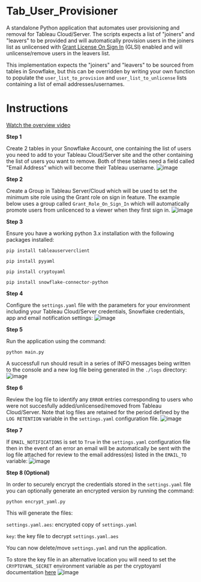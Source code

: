 # Tab_User_Provisioner
A standalone Python application that automates user provisioning and removal for Tableau Cloud/Server. The scripts expects a list of "joiners" and "leavers" to be provided and will automatically provision users in the joiners list as unlicensed with [Grant License On Sign In](https://help.tableau.com/current/server/en-us/grant_role.htm) (GLSI) enabled and will unlicense/remove users in the leavers list. 

This implementation expects the "joiners" and "leavers" to be sourced from tables in Snowflake, but this can be overridden by writing your own function to populate the `user_list_to_provision` and `user_list_to_unlicense` lists containing a list of email addresses/usernames.
 
# Instructions
[Watch the overview video](https://github.com/alexfrancisross/Tab_User_Provisioner/blob/main/tab_user_provisioner.mp4)

**Step 1**

Create 2 tables in your Snowflake Account, one containing the list of users you need to add to your Tableau Cloud/Server site and the other containing the list of users you want to remove. Both of these tables need a field called "Email Address" which will become their Tableau username. 
![image](https://user-images.githubusercontent.com/11485060/207670416-cda823d3-aec6-4458-b25c-16d5394919b3.png)

**Step 2**

Create a Group in Tableau Server/Cloud which will be used to set the minimum site role using the Grant role on sign in feature. The example below uses a group called `Grant_Role_On_Sign_In` which will automatically promote users from unlicenced to a viewer when they first sign in.
![image](https://user-images.githubusercontent.com/11485060/207670781-a0312b92-0882-4c37-a2cf-5d2e9bafaca4.png)

**Step 3**

Ensure you have a working python 3.x installation with the following packages installed:

`pip install tableauserverclient`

`pip install pyyaml`

`pip install cryptoyaml`

`pip install snowflake-connector-python`

**Step 4**

Configure the `settings.yaml` file with the parameters for your environment including your Tableau Cloud/Server credentials, Snowflake credentials, app and email notification settings:
![image](https://user-images.githubusercontent.com/11485060/208118342-f8a23fd0-3921-40f3-b7c7-d416829b9730.png)

**Step 5**

Run the application using the command:

`python main.py`

A successfull run should result in a series of INFO messages being written to the console and a new log file being generated in the `./logs` directory:
![image](https://user-images.githubusercontent.com/11485060/208119293-1dedeb9d-164f-488d-be9f-3a13092b1064.png)

**Step 6**

Review the log file to identify any `ERROR` entries corresponding to users who were not succesfully added/unlicensed/removed from Tableau Cloud/Server. Note that log files are retained for the period defined by the `LOG RETENTION` variable in the `settings.yaml` configuration file.
![image](https://user-images.githubusercontent.com/11485060/208119863-4eeb283a-fb6f-4850-94c0-064693cf5407.png)


**Step 7**

If `EMAIL_NOTIFICATIONS` is set to `True` in the `settings.yaml` configuration file then in the event of an error an email will be automatically be sent with the log file attached for review to the email address(es) listed in the `EMAIL_TO` variable:
![image](https://user-images.githubusercontent.com/11485060/208120691-e9d13abb-3f83-4e15-9975-f9bd2712779a.png)


**Step 8 (Optional)**

In order to securely encrypt the credentials stored in the `settings.yaml` file you can optionally generate an encrypted version by running the command:

`python encrypt_yaml.py`

This will generate the files:

`settings.yaml.aes`: encrypted copy of `settings.yaml`

`key`: the key file to decrypt `settings.yaml.aes`

You can now delete/move `settings.yaml` and run the application. 

To store the key file in an alternative location you will need to set the `CRYPTOYAML_SECRET` environment variable as per the cryptoyaml documentation [here](https://pypi.org/project/cryptoyaml/)
![image](https://user-images.githubusercontent.com/11485060/208121700-c4e2bbcb-1d78-429b-89b8-5786e52e9df3.png)







